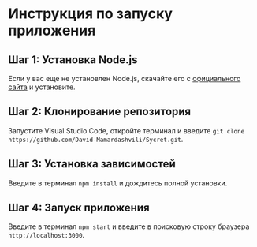 # Инструкция по запуску приложения

## Шаг 1: Установка Node.js

Если у вас еще не установлен Node.js, скачайте его с [официального сайта](https://nodejs.org/) и установите.

## Шаг 2: Клонирование репозитория

Запустите Visual Studio Code, откройте терминал и введите `git clone https://github.com/David-Mamardashvili/Sycret.git`.

## Шаг 3: Установка зависимостей

Введите в терминал `npm install` и дождитесь полной установки.

## Шаг 4: Запуск приложения

Введите в терминал `npm start` и введите в поисковую строку браузера `http://localhost:3000`.
